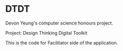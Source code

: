 # DTDT
Devon Yeung's computer science honours project.

Project: Design Thinking Digital Toolkit 

This is the code for Facilitator side of the application.
